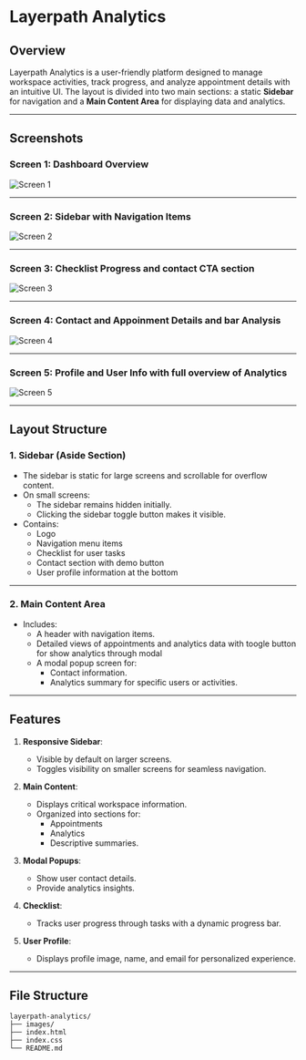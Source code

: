 # Layerpath Analytics

## Overview
Layerpath Analytics is a user-friendly platform designed to manage workspace activities, track progress, and analyze appointment details with an intuitive UI. The layout is divided into two main sections: a static **Sidebar** for navigation and a **Main Content Area** for displaying data and analytics.

---

## Screenshots

### Screen 1: Dashboard Overview
![Screen 1](https://github.com/user-attachments/assets/d04ae1bd-e531-414e-964c-cf23e9f52314)

---

### Screen 2: Sidebar with Navigation Items
![Screen 2](https://github.com/user-attachments/assets/98db2801-80f9-4b00-9bd7-49a76f1c71cd)

---

### Screen 3: Checklist Progress and contact CTA section
![Screen 3](https://github.com/user-attachments/assets/23bcbe24-d64d-42af-8eb4-0e3d3f1391f1)

---

### Screen 4: Contact and Appoinment Details and bar Analysis
![Screen 4](https://github.com/user-attachments/assets/4f0deba1-39b1-4430-857c-cb6d62b87e58)

---

### Screen 5: Profile and User Info with full overview of Analytics
![Screen 5](https://github.com/user-attachments/assets/b6ce0f8d-6638-4b1b296f3e80)

---

## Layout Structure

### 1. **Sidebar (Aside Section)**
- The sidebar is static for large screens and scrollable for overflow content.
- On small screens:
  - The sidebar remains hidden initially.
  - Clicking the sidebar toggle button makes it visible.
- Contains:
  - Logo
  - Navigation menu items
  - Checklist for user tasks
  - Contact section with demo button
  - User profile information at the bottom

---

### 2. **Main Content Area**
- Includes:
  - A header with navigation items.
  - Detailed views of appointments and analytics data with toogle button for show analytics through modal
  - A modal popup screen for:
    - Contact information.
    - Analytics summary for specific users or activities.

---

## Features
1. **Responsive Sidebar**:
   - Visible by default on larger screens.
   - Toggles visibility on smaller screens for seamless navigation.

2. **Main Content**:
   - Displays critical workspace information.
   - Organized into sections for:
     - Appointments
     - Analytics
     - Descriptive summaries.

3. **Modal Popups**:
   - Show user contact details.
   - Provide analytics insights.

4. **Checklist**:
   - Tracks user progress through tasks with a dynamic progress bar.

5. **User Profile**:
   - Displays profile image, name, and email for personalized experience.

---

## File Structure

```plaintext
layerpath-analytics/
├── images/                 
├── index.html
├── index.css   
└── README.md              
